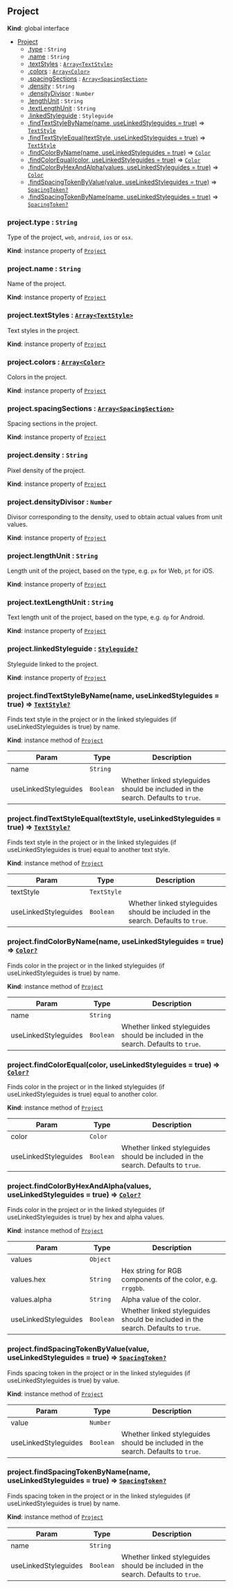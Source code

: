 ## Project
**Kind**: global interface

<a name="Project"></a>
* [Project](#Project)
    * [.type](#Project+type) : <code>String</code>
    * [.name](#Project+name) : <code>String</code>
    * [.textStyles](#Project+textStyles) : [<code>Array&lt;TextStyle&gt;</code>](textStyle.md)
    * [.colors](#Project+colors) : [<code>Array&lt;Color&gt;</code>](color.md)
    * [.spacingSections](#Project+spacingSections) : [<code>Array&lt;SpacingSection&gt;</code>](spacingSection.md)
    * [.density](#Project+density) : <code>String</code>
    * [.densityDivisor](#Project+densityDivisor) : <code>Number</code>
    * [.lengthUnit](#Project+lengthUnit) : <code>String</code>
    * [.textLengthUnit](#Project+textLengthUnit) : <code>String</code>
    * [.linkedStyleguide](#Project+linkedStyleguide) : <code>Styleguide</code>
    * [.findTextStyleByName(name, useLinkedStyleguides = true)](#Project+findTextStyleByName) ⇒ [<code>TextStyle</code>](textStyle.md)
    * [.findTextStyleEqual(textStyle, useLinkedStyleguides = true)](#Project+findTextStyleEqual) ⇒ [<code>TextStyle</code>](textStyle.md)
    * [.findColorByName(name, useLinkedStyleguides = true)](#Project+findColorByName) ⇒ [<code>Color</code>](color.md)
    * [.findColorEqual(color, useLinkedStyleguides = true)](#Project+findColorEqual) ⇒ [<code>Color</code>](color.md)
    * [.findColorByHexAndAlpha(values, useLinkedStyleguides = true)](#Project+findColorByHexAndAlpha) ⇒ [<code>Color</code>](color.md)
    * [.findSpacingTokenByValue(value, useLinkedStyleguides = true)](#Project+findSpacingTokenByValue) ⇒ [<code>SpacingToken?</code>](spacingToken.md)
    * [.findSpacingTokenByName(name, useLinkedStyleguides = true)](#Project+findSpacingTokenByName) ⇒ [<code>SpacingToken?</code>](spacingToken.md)


<a name="Project+type"></a>
### project.type : <code>String</code>
Type of the project, `web`, `android`, `ios` or `osx`.

**Kind**: instance property of [<code>Project</code>](#Project)


<a name="Project+name"></a>
### project.name : <code>String</code>
Name of the project.

**Kind**: instance property of [<code>Project</code>](#Project)


<a name="Project+textStyles"></a>
### project.textStyles : [<code>Array&lt;TextStyle&gt;</code>](textStyle.md)
Text styles in the project.

**Kind**: instance property of [<code>Project</code>](#Project)


<a name="Project+colors"></a>
### project.colors : [<code>Array&lt;Color&gt;</code>](color.md)
Colors in the project.

**Kind**: instance property of [<code>Project</code>](#Project)



<a name="Project+spacingSections"></a>
### project.spacingSections : [<code>Array&lt;SpacingSection&gt;</code>](spacingSection.md)
Spacing sections in the project.

**Kind**: instance property of [<code>Project</code>](#Project)

<a name="Project+density"></a>
### project.density : <code>String</code>
Pixel density of the project.

**Kind**: instance property of [<code>Project</code>](#Project)


<a name="Project+densityDivisor"></a>
### project.densityDivisor : <code>Number</code>
Divisor corresponding to the density, used to obtain actual values from unit values.

**Kind**: instance property of [<code>Project</code>](#Project)


<a name="Project+lengthUnit"></a>
### project.lengthUnit : <code>String</code>
Length unit of the project, based on the type, e.g. `px` for Web, `pt` for iOS.

**Kind**: instance property of [<code>Project</code>](#Project)


<a name="Project+textLengthUnit"></a>
### project.textLengthUnit : <code>String</code>
Text length unit of the project, based on the type, e.g. `dp` for Android.

**Kind**: instance property of [<code>Project</code>](#Project)


<a name="Project+linkedStyleguide"></a>
### project.linkedStyleguide : [<code>Styleguide?</code>](styleguide.md)
Styleguide linked to the project.

**Kind**: instance property of [<code>Project</code>](#Project)


<a name="Project+findTextStyleByName"></a>
### project.findTextStyleByName(name, useLinkedStyleguides = true) ⇒ [<code>TextStyle?</code>](textStyle.md)
Finds text style in the project or in the linked styleguides (if useLinkedStyleguides is true) by name.

**Kind**: instance method of [<code>Project</code>](#Project)

| Param | Type | Description |
| --- | --- | --- |
| name | <code>String</code> |  |
| useLinkedStyleguides | <code>Boolean</code> | Whether linked styleguides should be included in the search. Defaults to `true`. |


<a name="Project+findTextStyleEqual"></a>
### project.findTextStyleEqual(textStyle, useLinkedStyleguides = true) ⇒ [<code>TextStyle?</code>](textStyle.md)
Finds text style in the project or in the linked styleguides (if useLinkedStyleguides is true) equal to another text style.

**Kind**: instance method of [<code>Project</code>](#Project)

| Param | Type | Description |
| --- | --- | --- |
| textStyle | <code>TextStyle</code> |  |
| useLinkedStyleguides | <code>Boolean</code> | Whether linked styleguides should be included in the search. Defaults to `true`. |


<a name="Project+findColorByName"></a>
### project.findColorByName(name, useLinkedStyleguides = true) ⇒ [<code>Color?</code>](color.md)
Finds color in the project or in the linked styleguides (if useLinkedStyleguides is true) by name.

**Kind**: instance method of [<code>Project</code>](#Project)

| Param | Type | Description |
| --- | --- | --- |
| name | <code>String</code> |  |
| useLinkedStyleguides | <code>Boolean</code> | Whether linked styleguides should be included in the search. Defaults to `true`. |


<a name="Project+findColorEqual"></a>
### project.findColorEqual(color, useLinkedStyleguides = true) ⇒ [<code>Color?</code>](color.md)
Finds color in the project or in the linked styleguides (if useLinkedStyleguides is true) equal to another color.

**Kind**: instance method of [<code>Project</code>](#Project)

| Param | Type | Description |
| --- | --- | --- |
| color | <code>Color</code> |  |
| useLinkedStyleguides | <code>Boolean</code> | Whether linked styleguides should be included in the search. Defaults to `true`. |


<a name="Project+findColorByHexAndAlpha"></a>
### project.findColorByHexAndAlpha(values, useLinkedStyleguides = true) ⇒ [<code>Color?</code>](color.md)
Finds color in the project or in the linked styleguides (if useLinkedStyleguides is true) by hex and alpha values.

**Kind**: instance method of [<code>Project</code>](#Project)

| Param | Type | Description |
| --- | --- | --- |
| values | <code>Object</code> |  |
| values.hex | <code>String</code> | Hex string for RGB components of the color, e.g. `rrggbb`. |
| values.alpha | <code>String</code> | Alpha value of the color. |
| useLinkedStyleguides | <code>Boolean</code> | Whether linked styleguides should be included in the search. Defaults to `true`. |


<a name="Project+findSpacingTokenByValue"></a>
### project.findSpacingTokenByValue(value, useLinkedStyleguides = true) ⇒ [<code>SpacingToken?</code>](spacingToken.md)
Finds spacing token in the project or in the linked styleguides (if useLinkedStyleguides is true) by value.

**Kind**: instance method of [<code>Project</code>](#Project)

| Param | Type | Description |
| --- | --- | --- |
| value | <code>Number</code> |  |
| useLinkedStyleguides | <code>Boolean</code> | Whether linked styleguides should be included in the search. Defaults to `true`. |


<a name="Project+findSpacingTokenByName"></a>
### project.findSpacingTokenByName(name, useLinkedStyleguides = true) ⇒ [<code>SpacingToken?</code>](spacingToken.md)
Finds spacing token in the project or in the linked styleguides (if useLinkedStyleguides is true) by name.

**Kind**: instance method of [<code>Project</code>](#Project)

| Param | Type | Description |
| --- | --- | --- |
| name | <code>String</code> |  |
| useLinkedStyleguides | <code>Boolean</code> | Whether linked styleguides should be included in the search. Defaults to `true`. |

